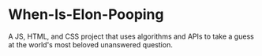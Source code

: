 # When-Is-Elon-Pooping
A JS, HTML, and CSS project that uses algorithms and APIs to take a guess at the world's most beloved unanswered question.
